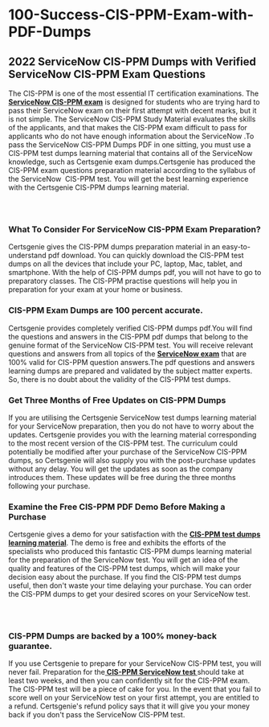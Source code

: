 # 100-Success-CIS-PPM-Exam-with-PDF-Dumps<h2><strong>2022 ServiceNow CIS-PPM Dumps with Verified ServiceNow CIS-PPM Exam Questions</strong></h2> <p>The CIS-PPM is one of the most essential IT certification examinations. The <a href="https://www.certsgenie.com/servicenow/cis-ppm-pdf-dumps"><strong>ServiceNow CIS-PPM exam</strong></a> is designed for students who are trying hard to pass their ServiceNow exam on their first attempt with decent marks, but it is not simple. The ServiceNow CIS-PPM Study Material evaluates the skills of the applicants, and that makes the CIS-PPM exam difficult to pass for applicants who do not have enough information about the ServiceNow .To pass the ServiceNow CIS-PPM Dumps PDF in one sitting, you must use a CIS-PPM test dumps learning material that contains all of the ServiceNow knowledge, such as Certsgenie exam dumps.Certsgenie has produced the CIS-PPM exam questions preparation material according to the syllabus of the ServiceNow &nbsp;CIS-PPM test. You will get the best learning experience with the Certsgenie CIS-PPM dumps learning material.</p> <p><a href="https://www.certsgenie.com/servicenow/cis-ppm-pdf-dumps" style="display: block; padding: 1em 0; text-align: center; "><img alt="" src="https://blogger.googleusercontent.com/img/b/R29vZ2xl/AVvXsEgO1ePIT5bAw4JCg82qykRc71Xossn_88UmNiMiJgRPCnvDzaKhQmgO2X9bV6TpN9qSYVJJ2MjEumMb0t1ZgyR_gByLqDXQR_FduPn2erzRQTkt1pUFmkY3wfbx5jzrIcOP4S3cxMKHSr0iEiOidKyDYd_7NjYtfgpZ7b1lrGk-ShjLlyfynp8oFM4zYw/s1600/Banner%201.jpg" /></a></p> <h3><strong>What To Consider For ServiceNow CIS-PPM Exam Preparation?</strong></h3> <p>Certsgenie gives the CIS-PPM dumps preparation material in an easy-to-understand pdf download. You can quickly download the CIS-PPM test dumps on all the devices that include your PC, laptop, Mac, tablet, and smartphone. With the help of CIS-PPM dumps pdf, you will not have to go to preparatory classes. The CIS-PPM practise questions will help you in preparation for your exam at your home or business.</p> <h3><strong>CIS-PPM Exam Dumps are 100 percent accurate.</strong></h3> <p>Certsgenie provides completely verified CIS-PPM dumps pdf.You will find the questions and answers in the CIS-PPM pdf dumps that belong to the genuine format of the ServiceNow CIS-PPM test. You will receive relevant questions and answers from all topics of the <a href="https://www.certsgenie.com/servicenow/cis-ppm-pdf-dumps"><strong>ServiceNow exam</strong></a> that are 100% valid for CIS-PPM question answers.The pdf questions and answers learning dumps are prepared and validated by the subject matter experts. So, there is no doubt about the validity of the CIS-PPM test dumps.</p> <h3><strong>Get Three Months of Free Updates on CIS-PPM Dumps</strong></h3> <p>If you are utilising the Certsgenie ServiceNow test dumps learning material for your ServiceNow preparation, then you do not have to worry about the updates. Certsgenie provides you with the learning material corresponding to the most recent version of the CIS-PPM test. The curriculum could potentially be modified after your purchase of the ServiceNow CIS-PPM dumps, so Certsgenie will also supply you with the post-purchase updates without any delay. You will get the updates as soon as the company introduces them. These updates will be free during the three months following your purchase.</p> <h3><strong>Examine the Free CIS-PPM PDF Demo Before Making a Purchase</strong></h3> <p>Certsgenie gives a demo for your satisfaction with the <a href="https://www.certsgenie.com/servicenow/cis-ppm-pdf-dumps"><strong>CIS-PPM test dumps learning material</strong></a>. The demo is free and exhibits the efforts of the specialists who produced this fantastic CIS-PPM dumps learning material for the preparation of the ServiceNow test. You will get an idea of the quality and features of the CIS-PPM test dumps, which will make your decision easy about the purchase. If you find the CIS-PPM test dumps useful, then don&#39;t waste your time delaying your purchase. You can order the CIS-PPM dumps to get your desired scores on your ServiceNow test.</p> <p><a href="hhttps://www.certsgenie.com/servicenow/cis-ppm-pdf-dumps" style="display: block; padding: 1em 0; text-align: center; "><img alt="" src="https://blogger.googleusercontent.com/img/b/R29vZ2xl/AVvXsEj3zfp26fobfEw_E3FMeUMaFamcWc-bKsu_525WK8ISqDEyAJkPKOLyeqHJzBXVvKwHP0bTNTERYvWWgOzvpG-DuQ_cPnNOJO1bUfVOHhAXJThy7cLobHgRdochHEeovcJnxpqjNiv-FNLMY1glEh7x833Q6cym5o0AmGhO9ufjgwPhihHJ9ovBp-j40g/s1600/banner%202.jpg" /></a></p> <h3><strong>CIS-PPM Dumps are backed by a 100% money-back guarantee.</strong></h3> <p>If you use Certsgenie to prepare for your ServiceNow CIS-PPM test, you will never fail. Preparation for the<a href="https://www.certsgenie.com/servicenow/cis-ppm-pdf-dumps"><strong> CIS-PPM ServiceNow test </strong></a>should take at least two weeks, and then you can confidently sit for the CIS-PPM exam. The CIS-PPM test will be a piece of cake for you. In the event that you fail to score well on your ServiceNow test on your first attempt, you are entitled to a refund. Certsgenie&#39;s refund policy says that it will give you your money back if you don&#39;t pass the ServiceNow CIS-PPM test.</p>
